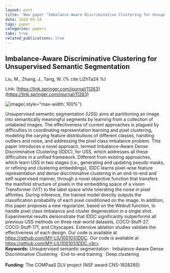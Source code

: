 ```yaml
---
layout: post
title: 'New paper "Imbalance-Aware Discriminative Clustering for Unsupervised Semantic Segmentation"'
date: 2024-05-14
tags: paper
categories: papers
tabs: true
related_publications: true
---
```


## Imbalance-Aware Discriminative Clustering for Unsupervised Semantic Segmentation
Liu, M., Zhang, J., Tang, W.
{% cite LiZhTa24 %}

Link: [https://link.springer.com/journal/11263](https://link.springer.com/journal/11263)


![image](https://www.evl.uic.edu/output/originals/imbalance-aware.png-srcw.jpg){:style="max-width: 100%"}

Unsupervised semantic segmentation (USS) aims at partitioning an image into semantically meaningful segments by learning from a collection of unlabeled images. The effectiveness of current approaches is plagued by difficulties in coordinating representation learning and pixel clustering, modeling the varying feature distributions of different classes, handling outliers and noise, and addressing the pixel class imbalance problem. This paper introduces a novel approach, termed Imbalance-Aware Dense Discriminative Clustering (IDDC), for USS, which addresses all these difficulties in a unified framework. Different from existing approaches, which learn USS in two stages (i.e., generating and updating pseudo masks, or refining and clustering embeddings), IDDC learns pixel-wise feature representation and dense discriminative clustering in an end-to-end and self-supervised manner, through a novel objective function that transfers the manifold structure of pixels in the embedding space of a vision Transformer (ViT) to the label space while tolerating the noise in pixel affinities. During inference, the trained model directly outputs the classification probability of each pixel conditioned on the image. In addition, this paper proposes a new regularizer, based on the Weibull function, to handle pixel class imbalance and cluster degeneration in a single shot. Experimental results demonstrate that IDDC significantly outperforms all previous USS methods on three real-world datasets, COCO-Stuff-27, COCO-Stuff-171, and Cityscapes. Extensive ablation studies validate the effectiveness of each design. Our code is available at https://github.com/MY-LIU100101/IDDC.  Our code is available at https://github.com/MY-LIU100101/IDDC.<br><br>
<strong>Keywords:</strong> Unsupervised semantic segmentation · Imbalance-Aware Dense Discriminative Clustering · End-to-end training ·
Deep clustering<br><br>
<strong>Funding:</strong> The COMPaaS DLV project (NSF award CNS-1828265)

